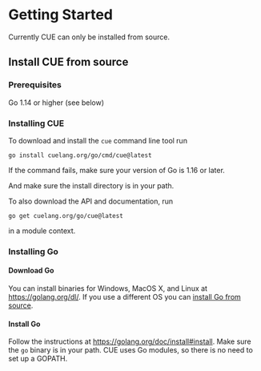 # Getting Started

Currently CUE can only be installed from source.

## Install CUE from source

### Prerequisites

Go 1.14 or higher (see below)

### Installing CUE

<!-- Keep the following in sync with cmd/cue/cmd/testdata/script/install*.txt -->

To download and install the `cue` command line tool run

```
go install cuelang.org/go/cmd/cue@latest
```

If the command fails, make sure your version of Go is 1.16 or later.

And make sure the install directory is in your path.

To also download the API and documentation, run

```
go get cuelang.org/go/cue@latest
```

in a module context.


### Installing Go

#### Download Go

You can install binaries for Windows, MacOS X, and Linux at https://golang.org/dl/. If you use a different OS you can
[install Go from source](https://golang.org/doc/install/source).

#### Install Go

Follow the instructions at https://golang.org/doc/install#install.
Make sure the `go` binary is in your path.
CUE uses Go modules, so there is no need to set up a GOPATH.
